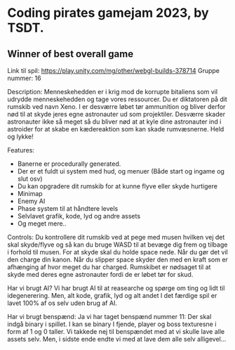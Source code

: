# Coding pirates gamejam 2023, by TSDT. 
## Winner of best overall game

Link til spil: https://play.unity.com/mg/other/webgl-builds-378714
Gruppe nummer: 16

Description:
Menneskehedden er i krig mod de korrupte bitaliens som vil udrydde menneskehedden og tage vores ressourcer. Du er diktatoren på dit rumskib ved navn Xeno. I er desværre løbet tør ammunition og bliver derfor nød til at skyde jeres egne astronauter ud som projektiler. Desværre skader astronauter ikke så meget så du bliver nød at at kyle dine astronauter ind i astroider for at skabe en kædereaktion som kan skade rumvæsnerne. 
Held og lykke!

Features:
- Banerne er procedurally generated.
- Der er et fuldt ui system med hud, og menuer (Både start og ingame og slut osv)
- Du kan opgradere dit rumskib for at kunne flyve eller skyde hurtigere
- Minimap
- Enemy AI
- Phase system til at håndtere levels
- Selvlavet grafik, kode, lyd og andre assets
- Og meget mere.. 

Controls: 
Du kontrollere dit rumskib ved at pege med musen hvilken vej det skal skyde/flyve og så kan du bruge WASD til at bevæge dig frem og tilbage i forhold til musen.
For at skyde skal du holde space nede. Når du gør det vil den charge din kanon. Når du slipper space skyder den med en kraft som er afhænging af hvor meget du har charged. Rumskibet er nødsaget til at skyde med deres egne astronauter fordi de er løbet tør for skud.

Har vi brugt AI?
Vi har brugt AI til at reasearche og spørge om ting og lidt til idegenerering. Men, alt kode, grafik, lyd og alt andet I det færdige spil er lavet 100% af os selv uden brug af AI.

Har vi brugt benspænd:
Ja vi har taget benspænd nummer 11: Der skal indgå binary i spillet. I kan se binary I fjende, player og boss texturesne i form af 1 og 0 taller.
Vi takkede nej til benspændet med at vi skulle lave alle assets selv. Men, i sidste ende endte vi med at lave dem alle selv alligevel...
